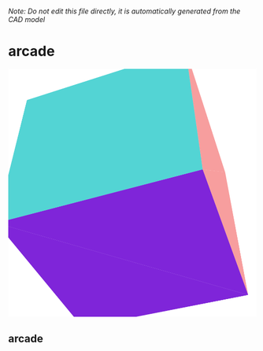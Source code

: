 ###### Note: Do not edit this file directly, it is automatically generated from the CAD model

# arcade

![](/project.svg)

## arcade


